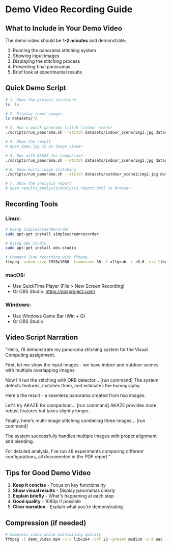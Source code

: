 # Demo Video Recording Guide

## What to Include in Your Demo Video

The demo video should be **1-2 minutes** and demonstrate:
1. Running the panorama stitching system
2. Showing input images
3. Displaying the stitching process
4. Presenting final panoramas
5. Brief look at experimental results

## Quick Demo Script

```bash
# 1. Show the project structure
ls -la

# 2. Display input images
ls datasets/*/

# 3. Run a quick panorama stitch (indoor scene)
./scripts/run_panorama.sh --stitch datasets/indoor_scene/img1.jpg datasets/indoor_scene/img2.jpg --detector orb --output demo.jpg

# 4. Show the result
# Open demo.jpg in an image viewer

# 5. Run with AKAZE for comparison
./scripts/run_panorama.sh --stitch datasets/indoor_scene/img1.jpg datasets/indoor_scene/img2.jpg --detector akaze --output demo_akaze.jpg

# 6. Show multi-image stitching
./scripts/run_panorama.sh --stitch datasets/outdoor_scene1/img1.jpg datasets/outdoor_scene1/img2.jpg datasets/outdoor_scene1/img3.jpg --output multi_demo.jpg

# 7. Show the analysis report
# Open results_analysis/analysis_report.html in browser
```

## Recording Tools

### Linux:
```bash
# Using SimpleScreenRecorder
sudo apt-get install simplescreenrecorder

# Using OBS Studio
sudo apt-get install obs-studio

# Command line recording with ffmpeg
ffmpeg -video_size 1920x1080 -framerate 30 -f x11grab -i :0.0 -c:v libx264 -qp 0 -preset ultrafast demo_video.mp4
```

### macOS:
- Use QuickTime Player (File > New Screen Recording)
- Or OBS Studio: https://obsproject.com/

### Windows:
- Use Windows Game Bar (Win + G)
- Or OBS Studio

## Video Script Narration

"Hello, I'll demonstrate my panorama stitching system for the Visual Computing assignment.

First, let me show the input images - we have indoor and outdoor scenes with multiple overlapping images.

Now I'll run the stitching with ORB detector... [run command]
The system detects features, matches them, and estimates the homography.

Here's the result - a seamless panorama created from two images.

Let's try AKAZE for comparison... [run command]
AKAZE provides more robust features but takes slightly longer.

Finally, here's multi-image stitching combining three images... [run command]

The system successfully handles multiple images with proper alignment and blending.

For detailed analysis, I've run 48 experiments comparing different configurations, all documented in the PDF report."

## Tips for Good Demo Video

1. **Keep it concise** - Focus on key functionality
2. **Show visual results** - Display panoramas clearly
3. **Explain briefly** - What's happening at each step
4. **Good quality** - 1080p if possible
5. **Clear narration** - Explain what you're demonstrating

## Compression (if needed)

```bash
# Compress video while maintaining quality
ffmpeg -i demo_video.mp4 -c:v libx264 -crf 23 -preset medium -c:a aac -b:a 128k demo_video_compressed.mp4
```